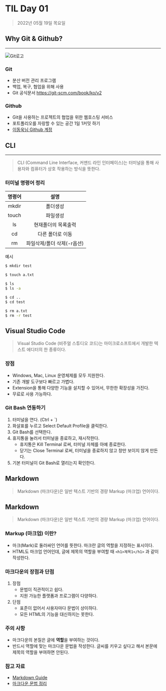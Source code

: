 # TIL Day 01

> 2022년 05월 19일 목요일

## Why Git & Github?
---

![Git로고]( https://user-images.githubusercontent.com/49775540/168756716-68f9aebb-380f-4897-8141-78d8403f6113.png)

### Git

- 분산 버전 관리 프로그램
- 백업, 복구, 협업을 위해 사용
- Git 공식문서 https://git-scm.com/book/ko/v2

### Github

- Git을 사용하는 프로젝트의 협업을 위한 웹호스팅 서비스
- 포트폴리오를 자랑할 수 있는 공간
1일 1커밋 하기
- [이동욱님 Github 계정](https://github.com/jojoldu)



## CLI
---
> CLI (Command Line Interface, 커맨드 라인 인터페이스)는 터미널을 통해 사용자와 컴퓨터가 상호 작용하는 방식을 뜻한다.

### 터미널 명령어 정리

|명령어|설명|
|:----:|:---:|
|mkdir|폴더생성
|touch|파일생성
|ls|현재폴더의 목록출력
|cd|다른 폴더로 이동
|rm|파일삭제/폴더 삭제(-r옵션)

예시
```bash
$ mkdir test

$ touch a.txt

$ ls
$ ls -a

$ cd ..
$ cd test

$ rm a.txt
$ rm -r test
```


## Visual Studio Code

> Visual Studio Code (비주얼 스튜디오 코드)는 마이크로소프트에서 개발한 텍스트 에디터의 한 종류이다.

### 장점

- Windows, Mac, Linux 운영체제를 모두 지원한다.
- 기존 개발 도구보다 빠르고 가볍다.
- Extension을 통해 다양한 기능을 설치할 수 있어서, 무한한 확장성을 가진다.
- 무료로 사용 가능하다.

### Git Bash 연동하기

1. 터미널을 연다. (Ctrl + `)
2. 화살표를 누르고 Select Default Profile을 클릭한다.
3. Git Bash를 선택한다.
4. 휴지통을 눌러서 터미널을 종료하고, 재시작한다.
   - 휴지통은 Kill Terminal 로써, 터미널 자체를 아예 종료한다.
   - 닫기는 Close Terminal 로써, 터미널을 종료하지 않고 창만 보이지 않게 만든다.
5. 기본 터미널이 Git Bash로 열리는지 확인한다.



## Markdown

> Markdown (마크다운)은 일반 텍스트 기반의 경량 Markup (마크업) 언어이다.
## Markdown

> Markdown (마크다운)은 일반 텍스트 기반의 경량 Markup (마크업) 언어이다.

### Markup (마크업) 이란?

- 마크(Mark)로 둘러싸인 언어를 뜻한다. 마크란 글의 역할을 지정하는 표시이다.
- HTML도 마크업 언어인데, 글에 제목의 역할을 부여할 때 `<h1>제목1</h1>` 과 같이 작성한다.

### 마크다운의 장점과 단점

1. 장점
   - 문법이 직관적이고 쉽다.
   - 지원 가능한 플랫폼과 프로그램이 다양하다.
2. 단점
   - 표준이 없어서 사용자마다 문법이 상이하다.
   - 모든 HTML의 기능을 대신하지는 못한다.

### 주의 사항

- 마크다운의 본질은 글에 **역할**을 부여하는 것이다.
- 반드시 역할에 맞는 마크다운 문법을 작성한다. 글씨를 키우고 싶다고 해서 본문에 제목의 역할을 부여하면 안된다.

### 참고 자료

- [Markdown Guide](https://www.markdownguide.org/basic-syntax/)
- [마크다운 문법 정리](https://gist.github.com/ihoneymon/652be052a0727ad59601)